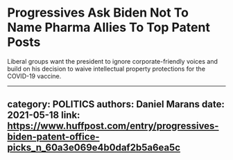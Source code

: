 # Progressives Ask Biden Not To Name Pharma Allies To Top Patent Posts

Liberal groups want the president to ignore corporate-friendly voices and build on his decision to waive intellectual property protections for the COVID-19 vaccine.

---
category: POLITICS
authors: Daniel Marans
date: 2021-05-18
link: https://www.huffpost.com/entry/progressives-biden-patent-office-picks_n_60a3e069e4b0daf2b5a6ea5c
---
